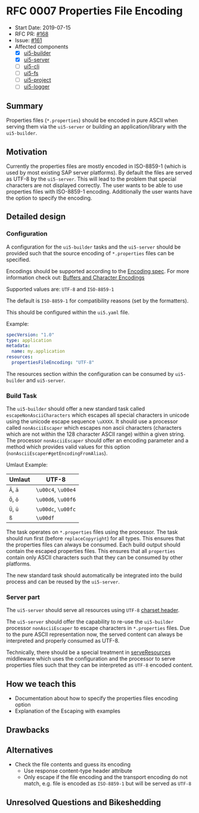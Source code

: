 # RFC 0007 Properties File Encoding

- Start Date: 2019-07-15
- RFC PR: [#168](https://github.com/SAP/ui5-tooling/pull/168)
- Issue: [#161](https://github.com/SAP/ui5-tooling/issues/161)
- Affected components
  - [x] [ui5-builder](https://github.com/SAP/ui5-builder)
  - [x] [ui5-server](https://github.com/SAP/ui5-server)
  - [ ] [ui5-cli](https://github.com/SAP/ui5-cli)
  - [ ] [ui5-fs](https://github.com/SAP/ui5-fs)
  - [ ] [ui5-project](https://github.com/SAP/ui5-project)
  - [ ] [ui5-logger](https://github.com/SAP/ui5-logger)

## Summary

Properties files (`*.properties`) should be encoded in pure ASCII when serving them via the `ui5-server` or building an application/library with the `ui5-builder`.

## Motivation

Currently the properties files are mostly encoded in ISO-8859-1 (which is used by most existing SAP server platforms).
By default the files are served as UTF-8 by the `ui5-server`. This will lead to the problem that special characters are not displayed correctly.
The user wants to be able to use properties files with ISO-8859-1 encoding. Additionally the user wants have the option to specify the encoding.

## Detailed design

### Configuration

A configuration for the `ui5-builder` tasks and the `ui5-server` should be provided such that the source encoding of `*.properties` files can be specified.

Encodings should be supported according to the [Encoding spec](https://encoding.spec.whatwg.org/).
For more information check out: [Buffers and Character Encodings](https://nodejs.org/api/buffer.html#buffer_buffers_and_character_encodings)

Supported values are: `UTF-8` and `ISO-8859-1`

The default is `ISO-8859-1` for compatibility reasons (set by the formatters).

This should be configured within the `ui5.yaml` file.

Example:

```yaml
specVersion: "1.0"
type: application
metadata:
  name: my.application
resources:
  propertiesFileEncoding: "UTF-8"
```

The resources section within the configuration can be consumed by `ui5-builder` and `ui5-server`.

### Build Task

The `ui5-builder` should offer a new standard task called `escapeNonAsciiCharacters` which escapes all special characters in unicode using the unicode escape sequence `\uXXXX`.
It should use a processor called `nonAsciiEscaper` which escapes non ascii characters (characters which are not within the 128 character ASCII range) within a given string.
The processor `nonAsciiEscaper` should offer an encoding parameter and a method which provides valid values for this option (`nonAsciiEscaper#getEncodingFromAlias`).


Umlaut Example:

| Umlaut   | UTF-8              |
|----------|--------------------|
| `Ä`, `ä` | `\u00c4`, `\u00e4` |
| `Ö`, `ö` | `\u00d6`, `\u00f6` |
| `Ü`, `ü` | `\u00dc`, `\u00fc` |
| `ß`      | `\u00df`           |

The task operates on `*.properties` files using the processor.
The task should run first (before `replaceCopyright`) for all types.
This ensures that the properties files can always be consumed.
Each build output should contain the escaped properties files.
This ensures that all `properties` contain only ASCII characters such that they can be consumed by other platforms.

The new standard task should automatically be integrated into the build process and can be reused by the `ui5-server`.

### Server part

The `ui5-server` should serve all resources using `UTF-8` [charset header](https://www.w3.org/International/articles/http-charset/index.en).

The `ui5-server` should offer the capability to re-use the `ui5-builder` processor `nonAsciiEscaper` to escape characters in `*.properties` files.
Due to the pure ASCII representation now, the served content can always be interpreted and properly consumed as UTF-8.

Technically, there should be a special treatment in [serveResources](https://github.com/SAP/ui5-server/blob/master/lib/middleware/serveResources.js#L42) middleware which uses the configuration and the processor to serve properties files such that they can be interpreted as `UTF-8` encoded content.

## How we teach this

- Documentation about how to specify the properties files encoding option
- Explanation of the Escaping with examples

## Drawbacks

## Alternatives

- Check the file contents and guess its encoding
  - Use response content-type header attribute
  - Only escape if the file encoding and the transport encoding do not match, e.g. file is encoded as `ISO-8859-1` but will be served as `UTF-8`

## Unresolved Questions and Bikeshedding
